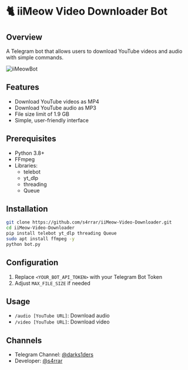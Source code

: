 # 🐈 iiMeow Video Downloader Bot

## Overview
A Telegram bot that allows users to download YouTube videos and audio with simple commands.

![iiMeowBot](https://github.com/user-attachments/assets/dc33e2f1-115d-479a-a071-240a1c426d86)

## Features
- Download YouTube videos as MP4
- Download YouTube audio as MP3
- File size limit of 1.9 GB
- Simple, user-friendly interface

## Prerequisites
- Python 3.8+
- FFmpeg
- Libraries: 
  - telebot
  - yt_dlp
  - threading
  - Queue

## Installation
```bash
git clone https://github.com/s4rrar/iiMeow-Video-Downloader.git
cd iiMeow-Video-Downloader
pip install telebot yt_dlp threading Queue
sudo apt install ffmpeg -y
python bot.py
```

## Configuration
1. Replace `<YOUR_BOT_API_TOKEN>` with your Telegram Bot Token
2. Adjust `MAX_FILE_SIZE` if needed

## Usage
- `/audio [YouTube URL]`: Download audio
- `/video [YouTube URL]`: Download video

## Channels
- Telegram Channel: [@darks1ders](https://t.me/darks1ders)
- Developer: [@s4rrar](https://t.me/s4rrar)
